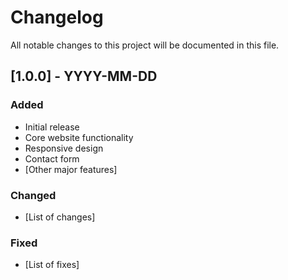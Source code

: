 # Changelog

All notable changes to this project will be documented in this file.

## [1.0.0] - YYYY-MM-DD
### Added
- Initial release
- Core website functionality
- Responsive design
- Contact form
- [Other major features]

### Changed
- [List of changes]

### Fixed
- [List of fixes]
